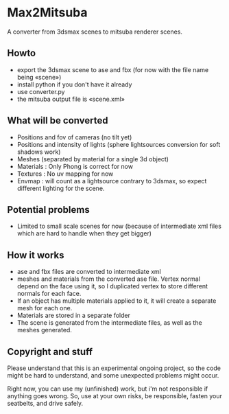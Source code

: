 # Max2Mitsuba

A converter from 3dsmax scenes to mitsuba renderer scenes.

## Howto

- export the 3dsmax scene to ase and fbx (for now with the file name being «scene»)
- install python if you don't have it already
- use converter.py
- the mitsuba output file is «scene.xml»

## What will be converted
- Positions and fov of cameras (no tilt yet)
- Positions and intensity of lights (sphere lightsources conversion for soft shadows work)
- Meshes (separated by material for a single 3d object)
- Materials : Only Phong is correct for now
- Textures : No uv mapping for now
- Envmap : will count as a lightsource contrary to 3dsmax, so expect different lighting for the scene.

## Potential problems

- Limited to small scale scenes for now (because of intermediate xml files which are hard to handle when they get bigger)

## How it works

- ase and fbx files are converted to intermediate xml
- meshes and materials from the converted ase file. Vertex normal depend on the face using it, so I duplicated vertex to store different normals for each face.
- If an object has multiple materials applied to it, it will create a separate mesh for each one.
- Materials are stored in a separate folder
- The scene is generated from the intermediate files, as well as the meshes generated.

## Copyright and stuff

Please understand that this is an experimental ongoing project, so the code might be hard to understand, and some unexpected problems might occur.

Right now, you can use my (unfinished) work, but i'm not responsible if anything goes wrong.
So, use at your own risks, be responsible, fasten your seatbelts, and drive safely.
